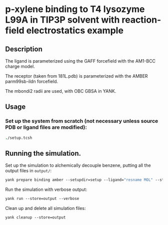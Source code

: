 # p-xylene binding to T4 lysozyme L99A in TIP3P solvent with reaction-field electrostatics example

## Description

The ligand is parameterized using the GAFF forcefield with the AM1-BCC charge model.

The receptor (taken from 181L.pdb) is parameterized with the AMBER parm99sb-ildn forcefield.

The mbondi2 radii are used, with OBC GBSA in YANK.

## Usage

### Set up the system from scratch (not necessary unless source PDB or ligand files are modified):
```tcsh
./setup.tcsh
```

## Running the simulation.

Set up the simulation to alchemically decouple benzene, putting all the output files in `output/`:
```tcsh
yank prepare binding amber --setupdir=setup --ligand="resname MOL" --store=output --iterations=1000 --nbmethod=CutoffPeriodic --temperature="300*kelvin" --pressure="1*atmosphere" --minimize --verbose
```

Run the simulation with verbose output:
```tcsh
yank run --store=output --verbose
```

Clean up and delete all simulation files:
```tcsh
yank cleanup --store=output
```


